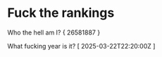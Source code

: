 # Fuck the rankings

Who the hell am I?
{ 26581887 }

What fucking year is it?
[ 2025-03-22T22:20:00Z ]
